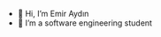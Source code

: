 - 👋 Hi, I’m Emir Aydın
- 👀 I’m a software engineering student

<!---
emiraydin10/emiraydin10 is a ✨ special ✨ repository because its `README.md` (this file) appears on your GitHub profile.
You can click the Preview link to take a look at your changes.
--->

